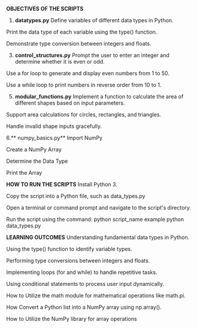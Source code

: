 **OBJECTIVES OF THE SCRIPTS**
1. **datatypes.py**
Define variables of different data types in Python.

Print the data type of each variable using the type() function.

Demonstrate type conversion between integers and floats.

3. **control_structures.py**
Prompt the user to enter an integer and determine whether it is even or odd.

Use a for loop to generate and display even numbers from 1 to 50.

Use a while loop to print numbers in reverse order from 10 to 1.

5. **modular_functions.py**
Implement a function to calculate the area of different shapes based on input parameters.

Support area calculations for circles, rectangles, and triangles.

Handle invalid shape inputs gracefully.

6.** numpy_basics.py**
Import NumPy

Create a NumPy Array

Determine the Data Type

Print the Array

**HOW TO RUN THE SCRIPTS**
Install Python 3.

Copy the script into a Python file, such as data_types.py

Open a terminal or command prompt and navigate to the script's directory.

Run the script using the command: python script_name example python data_types.py



**LEARNING OUTCOMES**
Understanding fundamental data types in Python.

Using the type() function to identify variable types.

Performing type conversions between integers and floats.

Implementing loops (for and while) to handle repetitive tasks.

Using conditional statements to process user input dynamically.

How to Utilize the math module for mathematical operations like math.pi.

How Convert a Python list into a NumPy array using np.array().

How to Utilize the NumPy library for array operations
